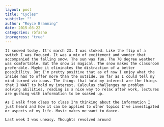 ```yaml
---
layout: post
title: "Cycles"
subtitle: ""
author: "Royce Branning"
date: 2015-03-22 
categories: rbfasho
inprogress: "true"
---
```


	It snowed today. It's march 23. I was stoked. Like the flip of a switch I was focused. It was a mix of excitement and wonder that accompanied the falling snow. The sun was fun. The 70 degree weather was comfortable. But the snow is magical. The snow makes the classroom preferable. Maybe it eliminates the distraction of a better possibility. But I'm pretty positive that as of now I enjoy what the inside has to offer more than the outside. So far as I could tell my mind turned virtuous. The things that hold my interest are the things that I WANT to hold my interest. Calculus challenges my problem solving abilities, reading is a nice way to relax after work, lectures are gushing with information to be soaked up. 

	As I walk from class to class I'm thinking about the information I just heard and how it can be applied to other topics I've investigated or aspects of my life. Music makes me want to dance. 

	Last week I was uneasy. Thoughts revolved around

